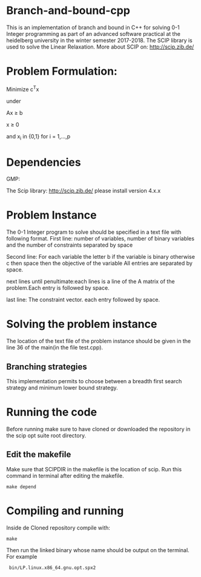 # Branch-and-bound-cpp
This is an implementation of branch and bound in C++ for solving 0-1 Integer programming as part of an advanced software practical at the heidelberg university in the winter semester 2017-2018.
The SCIP library is used to solve the Linear Relaxation.
More about SCIP on:
http://scip.zib.de/
# Problem Formulation:
Minimize c<sup>T</sup>x

<p>under
     <p>Ax &ge; b
     <p>x &ge; 0
     <p>and x<sub>i</sub> in {0,1} for i = 1,...,p

# Dependencies
GMP:

The Scip library:
http://scip.zib.de/ 
please install version 4.x.x 
# Problem Instance
The 0-1 Integer program to solve should be specified in a text file with following format.
First line: number of variables, number of binary variables and the number of  constraints separated by space

Second line: For each variable the letter b if the variable is binary otherwise c then space then the objective of the variable
All entries are separated by space.

next lines until penultimate:each lines is a line of the A matrix of the problem.Each entry is followed by space.

last line: The constraint vector. each entry followed by space.
# Solving the problem instance
The location of the text file of the problem instance should be given in the line 36 of the main(in the file test.cpp).
## Branching strategies
This implementation permits to choose between a breadth first search strategy and minimum lower bound strategy.
# Running the code
Before running make sure to have cloned or downloaded the repository in the scip opt suite root directory.
## Edit the makefile
Make sure that SCIPDIR in the makefile is the location of scip.
Run this command in terminal after editing the makefile.
```
make depend
```
 # Compiling and running
 Inside de Cloned repository compile with:
 ```
 make
 ```
Then run the linked binary whose name should be output on the terminal.
For example
```
 bin/LP.linux.x86_64.gnu.opt.spx2
 ```
